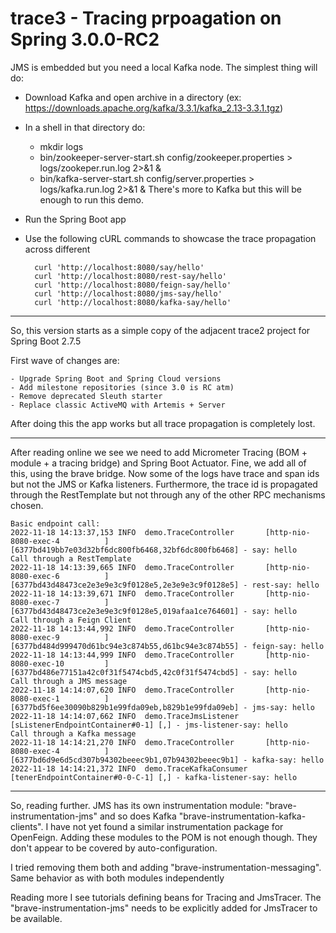 # trace3  - Tracing prpoagation on Spring 3.0.0-RC2

JMS is embedded but you need a local Kafka node. The simplest thing will do:

- Download Kafka and open archive in a directory (ex: https://downloads.apache.org/kafka/3.3.1/kafka_2.13-3.3.1.tgz)
- In a shell in that directory do:
	- mkdir logs
	- bin/zookeeper-server-start.sh config/zookeeper.properties > logs/zookeper.run.log 2>&1 &
	- bin/kafka-server-start.sh config/server.properties > logs/kafka.run.log 2>&1 &
	There's more to Kafka but this will be enough to run this demo.
- Run the Spring Boot app
- Use the following cURL commands to showcase the trace propagation across different 

		curl 'http://localhost:8080/say/hello'
		curl 'http://localhost:8080/rest-say/hello'
		curl 'http://localhost:8080/feign-say/hello'
		curl 'http://localhost:8080/jms-say/hello'
		curl 'http://localhost:8080/kafka-say/hello'

---

So, this version starts as a simple copy of the adjacent trace2 project for Spring Boot 2.7.5

First wave of changes are:

	- Upgrade Spring Boot and Spring Cloud versions
	- Add milestone repositories (since 3.0 is RC atm)
	- Remove deprecated Sleuth starter
	- Replace classic ActiveMQ with Artemis + Server
	
After doing this the app works but all trace propagation is completely lost.

---

After reading online we see we need to add Micrometer Tracing (BOM + module + a tracing bridge) and Spring Boot Actuator.
Fine, we add all of this, using the brave bridge.
Now some of the logs have trace and span ids but not the JMS or Kafka listeners. Furthermore, the trace id is propagated through the RestTemplate but not through any of the other RPC mechanisms chosen.

	Basic endpoint call:
	2022-11-18 14:13:37,153 INFO  demo.TraceController       [http-nio-8080-exec-4          ] [6377bd419bb7e03d32bf6dc800fb6468,32bf6dc800fb6468] - say: hello
	Call through a RestTemplate
	2022-11-18 14:13:39,665 INFO  demo.TraceController       [http-nio-8080-exec-6          ] [6377bd43d48473ce2e3e9e3c9f0128e5,2e3e9e3c9f0128e5] - rest-say: hello
	2022-11-18 14:13:39,671 INFO  demo.TraceController       [http-nio-8080-exec-7          ] [6377bd43d48473ce2e3e9e3c9f0128e5,019afaa1ce764601] - say: hello
	Call through a Feign Client
	2022-11-18 14:13:44,992 INFO  demo.TraceController       [http-nio-8080-exec-9          ] [6377bd484d999470d61bc94e3c874b55,d61bc94e3c874b55] - feign-say: hello
	2022-11-18 14:13:44,999 INFO  demo.TraceController       [http-nio-8080-exec-10         ] [6377bd486e77151a42c0f31f5474cbd5,42c0f31f5474cbd5] - say: hello
	Call through a JMS message
	2022-11-18 14:14:07,620 INFO  demo.TraceController       [http-nio-8080-exec-1          ] [6377bd5f6ee30090b829b1e99fda09eb,b829b1e99fda09eb] - jms-say: hello
	2022-11-18 14:14:07,662 INFO  demo.TraceJmsListener      [sListenerEndpointContainer#0-1] [,] - jms-listener-say: hello
	Call through a Kafka message
	2022-11-18 14:14:21,270 INFO  demo.TraceController       [http-nio-8080-exec-4          ] [6377bd6d9e6d5cd307b94302beeec9b1,07b94302beeec9b1] - kafka-say: hello
	2022-11-18 14:14:21,372 INFO  demo.TraceKafkaConsumer    [tenerEndpointContainer#0-0-C-1] [,] - kafka-listener-say: hello

---

So, reading further. JMS has its own instrumentation module: "brave-instrumentation-jms" and so does Kafka "brave-instrumentation-kafka-clients". I have not yet found a similar instrumentation package for OpenFeign.
Adding these modules to the POM is not enough though. They don't appear to be covered by auto-configuration.

I tried removing them both and adding "brave-instrumentation-messaging". Same behavior as with both modules independently

Reading more I see tutorials defining beans for Tracing and JmsTracer. The "brave-instrumentation-jms" needs to be explicitly added for JmsTracer to be available.

